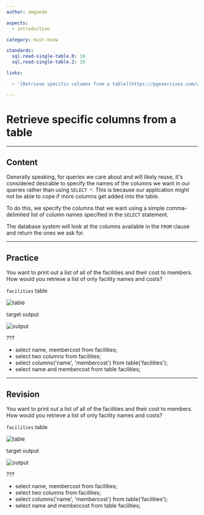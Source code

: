 ```yaml
---
author: amgando

aspects:
  - introduction

category: must-know

standards:
  sql.read-single-table.0: 10
  sql.read-single-table.2: 10

links:

  - '[Retrieve specific columns from a table](https://pgexercises.com/questions/basic/selectspecific.html){documentation}'

---
```


# Retrieve specific columns from a table

---
## Content

Generally speaking, for queries we care about and will likely reuse, it's considered desirable to specify the names of the columns we want in our queries rather than using `SELECT *`. This is because our application might not be able to cope if more columns get added into the table.

To do this, we specify the columns that we want using a simple comma-delimited list of column names specified in the `SELECT` statement.

The database system will look at the columns available in the `FROM` clause and return the ones we ask for.

---
## Practice

You want to print out a list of all of the facilities and their cost to members. How would you retrieve a list of only facility names and costs?

`facilities` table

![table](https://i.imgur.com/cUIabdz.png)

target output

![output](https://i.imgur.com/Kgo1gf3.png)

???

* select name, membercost from facilities;
* select two columns from facilities;
* select columns('name', 'membercost') from table('facilities');
* select name and membercost from table facilities;

---
## Revision

You want to print out a list of all of the facilities and their cost to members. How would you retrieve a list of only facility names and costs?

`facilities` table

![table](https://i.imgur.com/cUIabdz.png)

target output

![output](https://i.imgur.com/Kgo1gf3.png)

???

* select name, membercost from facilities;
* select two columns from facilities;
* select columns('name', 'membercost') from table('facilities');
* select name and membercost from table facilities;


